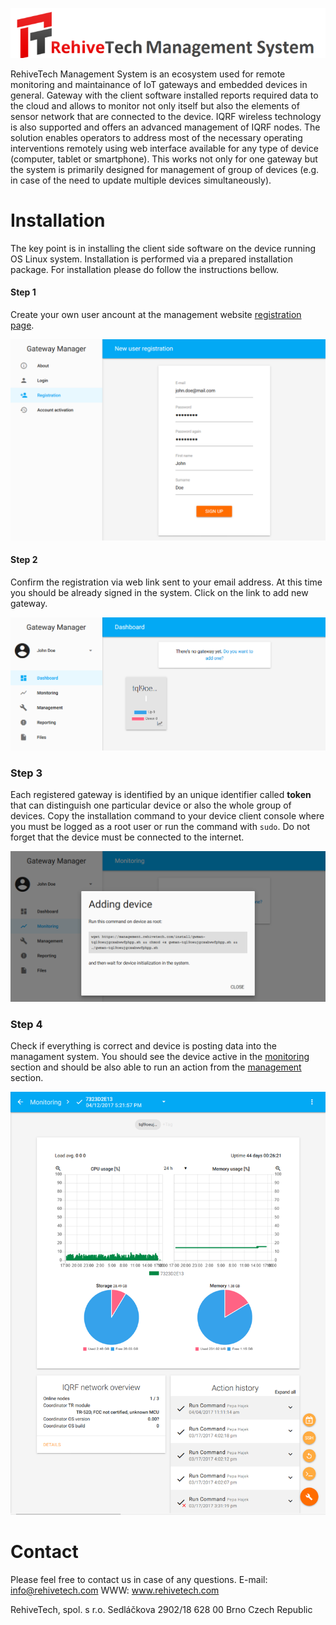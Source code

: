 ![RehiveTech](/extensions/rehivetech.com/images/logo.png)

RehiveTech Management System is an ecosystem used for remote monitoring and maintainance of IoT gateways and embedded devices in general. Gateway with the client software installed reports required data to the cloud and allows to monitor not only itself but also the elements of sensor network that are connected to the device. IQRF wireless technology is also supported and offers an advanced management of IQRF nodes. The solution enables operators to address most of the necessary operating interventions remotely using web interface available for any type of device (computer, tablet or smartphone). This works not only for one gateway but the system is primarily designed for management of group of devices (e.g. in case of the need to update multiple devices simultaneously).
 
# Installation
 
The key point is in installing the client side software on the device running OS Linux system. Installation is performed via a prepared installation package. For installation please do follow the instructions bellow.

#### Step 1
Create your own user ancount at the management website [registration page](https://management-beta.rehivetech.com/en/sign/up/).

![Registration](/extensions/rehivetech.com/images/registration.png)

#### Step 2
Confirm the registration via web link sent to your email address. At this time you should be already signed in the system. Click on the link to add new gateway.
 
![Adding-device](/extensions/rehivetech.com/images/add_device.png)

### Step 3
Each registered gateway is identified by an unique identifier called **token** that can distinguish one particular device or also the whole group of devices. Copy the installation command to your device client console where you must be logged as a root user or run the command with `sudo`. Do not forget that the device must be connected to the internet.

![Add-command](/extensions/rehivetech.com/images/adding_device.png)

### Step 4
Check if everything is correct and device is posting data into the managament system. You should see the device active in the [monitoring](https://management-beta.rehivetech.com/en/monitoring/) section and should be also able to run an action from the [management](https://management-beta.rehivetech.com/en/management/) section.

![Statistics](/extensions/rehivetech.com/images/statistics.png)

# Contact
Please feel free to contact us in case of any questions. 
E-mail: info@rehivetech.com 
WWW: www.rehivetech.com

RehiveTech, spol. s r.o.
Sedláčkova 2902/18
628 00 Brno
Czech Republic

